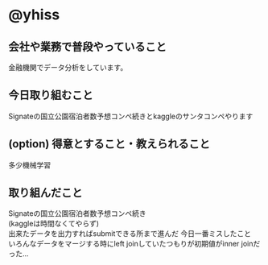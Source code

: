 # @yhiss

## 会社や業務で普段やっていること

金融機関でデータ分析をしています。  

## 今日取り組むこと

Signateの国立公園宿泊者数予想コンペ続きとkaggleのサンタコンペやります

## (option) 得意とすること・教えられること  
多少機械学習

## 取り組んだこと

Signateの国立公園宿泊者数予想コンペ続き  
(kaggleは時間なくてやらず)  
出来たデータを出力すればsubmitできる所まで進んだ
今日一番ミスしたこと  
いろんなデータをマージする時にleft joinしていたつもりが初期値がinner joinだった...
